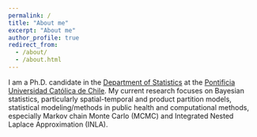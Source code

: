 ```yaml
---
permalink: /
title: "About me"
excerpt: "About me"
author_profile: true
redirect_from: 
  - /about/
  - /about.html
---
```


I am a Ph.D. candidate in the [Department of Statistics](http://mat.uc.cl/) at the [Pontificia Universidad Católica de Chile](https://www.uc.cl/). My current research focuses on Bayesian statistics, particularly spatial-temporal and product partition models, statistical modeling/methods in public health and computational methods, especially Markov chain Monte Carlo (MCMC) and Integrated Nested Laplace Approximation (INLA).
